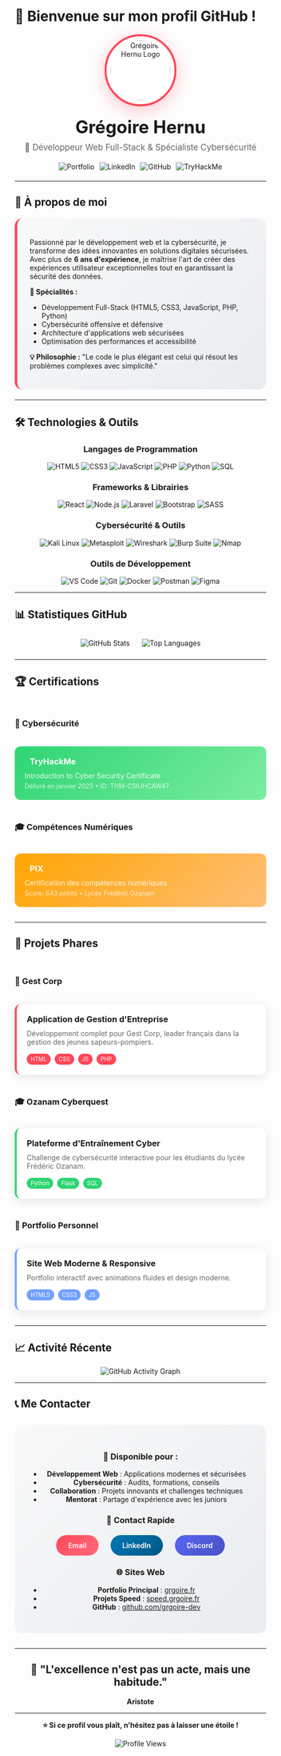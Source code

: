 # 👋 Bienvenue sur mon profil GitHub !

<div align="center">
  <img src="https://grgoire.fr/uploads/logo.png" alt="Grégoire Hernu Logo" width="120" height="120" style="border-radius: 50%; border: 4px solid #ff4757; padding: 8px; background: white; box-shadow: 0 8px 32px rgba(255, 71, 87, 0.3);">

  <h1 style="color: #1a1a1a; font-weight: 700; margin: 20px 0 10px 0; font-size: 2.5em;">Grégoire Hernu</h1>

  <p style="font-size: 1.2em; color: #666; margin: 0 0 20px 0; max-width: 600px;">
    🎯 Développeur Web Full-Stack & Spécialiste Cybersécurité
  </p>

  <div style="display: flex; gap: 10px; flex-wrap: wrap; justify-content: center; margin: 20px 0;">
    <img src="https://img.shields.io/badge/Portfolio-grgoire.fr-FF4757?style=for-the-badge&logo=firefox&logoColor=white" alt="Portfolio">
    <img src="https://img.shields.io/badge/LinkedIn-Grégoire_Hernu-0077B5?style=for-the-badge&logo=linkedin&logoColor=white" alt="LinkedIn">
    <img src="https://img.shields.io/badge/GitHub-grgoire--dev-181717?style=for-the-badge&logo=github&logoColor=white" alt="GitHub">
    <img src="https://img.shields.io/badge/TryHackMe-grgoire-212C42?style=for-the-badge&logo=tryhackme&logoColor=white" alt="TryHackMe">
  </div>
</div>

---

## 🚀 **À propos de moi**

<div style="background: linear-gradient(135deg, #f8f9fa 0%, #e9ecef 100%); padding: 25px; border-radius: 15px; margin: 20px 0; border-left: 5px solid #ff4757;">

Passionné par le développement web et la cybersécurité, je transforme des idées innovantes en solutions digitales sécurisées. Avec plus de **6 ans d'expérience**, je maîtrise l'art de créer des expériences utilisateur exceptionnelles tout en garantissant la sécurité des données.

**🎯 Spécialités :**
- Développement Full-Stack (HTML5, CSS3, JavaScript, PHP, Python)
- Cybersécurité offensive et défensive
- Architecture d'applications web sécurisées
- Optimisation des performances et accessibilité

**💡 Philosophie :** "Le code le plus élégant est celui qui résout les problèmes complexes avec simplicité."

</div>

---

## 🛠️ **Technologies & Outils**

<div align="center">

### **Langages de Programmation**
<p>
  <img src="https://img.shields.io/badge/HTML5-E34F26?style=for-the-badge&logo=html5&logoColor=white" alt="HTML5">
  <img src="https://img.shields.io/badge/CSS3-1572B6?style=for-the-badge&logo=css3&logoColor=white" alt="CSS3">
  <img src="https://img.shields.io/badge/JavaScript-F7DF1E?style=for-the-badge&logo=javascript&logoColor=black" alt="JavaScript">
  <img src="https://img.shields.io/badge/PHP-777BB4?style=for-the-badge&logo=php&logoColor=white" alt="PHP">
  <img src="https://img.shields.io/badge/Python-3776AB?style=for-the-badge&logo=python&logoColor=white" alt="Python">
  <img src="https://img.shields.io/badge/SQL-4479A1?style=for-the-badge&logo=mysql&logoColor=white" alt="SQL">
</p>

### **Frameworks & Librairies**
<p>
  <img src="https://img.shields.io/badge/React-61DAFB?style=for-the-badge&logo=react&logoColor=black" alt="React">
  <img src="https://img.shields.io/badge/Node.js-339933?style=for-the-badge&logo=node.js&logoColor=white" alt="Node.js">
  <img src="https://img.shields.io/badge/Laravel-FF2D20?style=for-the-badge&logo=laravel&logoColor=white" alt="Laravel">
  <img src="https://img.shields.io/badge/Bootstrap-7952B3?style=for-the-badge&logo=bootstrap&logoColor=white" alt="Bootstrap">
  <img src="https://img.shields.io/badge/SASS-CC6699?style=for-the-badge&logo=sass&logoColor=white" alt="SASS">
</p>

### **Cybersécurité & Outils**
<p>
  <img src="https://img.shields.io/badge/Kali_Linux-557C94?style=for-the-badge&logo=kali-linux&logoColor=white" alt="Kali Linux">
  <img src="https://img.shields.io/badge/Metasploit-000000?style=for-the-badge&logo=metasploit&logoColor=white" alt="Metasploit">
  <img src="https://img.shields.io/badge/Wireshark-1679A7?style=for-the-badge&logo=wireshark&logoColor=white" alt="Wireshark">
  <img src="https://img.shields.io/badge/Burp_Suite-FF6633?style=for-the-badge&logo=burp-suite&logoColor=white" alt="Burp Suite">
  <img src="https://img.shields.io/badge/Nmap-000000?style=for-the-badge&logo=nmap&logoColor=white" alt="Nmap">
</p>

### **Outils de Développement**
<p>
  <img src="https://img.shields.io/badge/VS_Code-007ACC?style=for-the-badge&logo=visual-studio-code&logoColor=white" alt="VS Code">
  <img src="https://img.shields.io/badge/Git-F05032?style=for-the-badge&logo=git&logoColor=white" alt="Git">
  <img src="https://img.shields.io/badge/Docker-2496ED?style=for-the-badge&logo=docker&logoColor=white" alt="Docker">
  <img src="https://img.shields.io/badge/Postman-FF6C37?style=for-the-badge&logo=postman&logoColor=white" alt="Postman">
  <img src="https://img.shields.io/badge/Figma-F24E1E?style=for-the-badge&logo=figma&logoColor=white" alt="Figma">
</p>

</div>

---

## 📊 **Statistiques GitHub**

<div align="center">
  <img src="https://github-readme-stats.vercel.app/api?username=grgoire-dev&show_icons=true&theme=tokyonight&hide_border=true&bg_color=00000000&text_color=1a1a1a&title_color=ff4757&icon_color=ff4757" alt="GitHub Stats" style="margin: 10px;">
  <img src="https://github-readme-stats.vercel.app/api/top-langs/?username=grgoire-dev&layout=compact&theme=tokyonight&hide_border=true&bg_color=00000000&text_color=1a1a1a&title_color=ff4757" alt="Top Languages" style="margin: 10px;">
</div>

---

## 🏆 **Certifications**

<div style="display: grid; grid-template-columns: repeat(auto-fit, minmax(300px, 1fr)); gap: 20px; margin: 30px 0;">

### **🔐 Cybersécurité**
<div style="background: linear-gradient(135deg, #2ed573 0%, #7bed9f 100%); padding: 20px; border-radius: 12px; color: white;">
  <h3 style="margin: 0 0 10px 0; display: flex; align-items: center; gap: 10px;">
    <i class="fas fa-shield-alt"></i> TryHackMe
  </h3>
  <p style="margin: 0; opacity: 0.9;">Introduction to Cyber Security Certificate</p>
  <p style="margin: 5px 0 0 0; font-size: 0.9em; opacity: 0.8;">Délivré en janvier 2025 • ID: THM-CSIUHCAW47</p>
</div>

### **🎓 Compétences Numériques**
<div style="background: linear-gradient(135deg, #ffa502 0%, #ffbe76 100%); padding: 20px; border-radius: 12px; color: white;">
  <h3 style="margin: 0 0 10px 0; display: flex; align-items: center; gap: 10px;">
    <i class="fas fa-graduation-cap"></i> PIX
  </h3>
  <p style="margin: 0; opacity: 0.9;">Certification des compétences numériques</p>
  <p style="margin: 5px 0 0 0; font-size: 0.9em; opacity: 0.8;">Score: 643 points • Lycée Frédéric Ozanam</p>
</div>

</div>

---

## 🚀 **Projets Phares**

<div style="display: grid; grid-template-columns: repeat(auto-fit, minmax(300px, 1fr)); gap: 20px; margin: 30px 0;">

### **🏢 Gest Corp**
<div style="background: white; border-radius: 12px; padding: 20px; box-shadow: 0 4px 20px rgba(0,0,0,0.1); border-left: 4px solid #ff4757;">
  <h3 style="margin: 0 0 10px 0; color: #1a1a1a;">Application de Gestion d'Entreprise</h3>
  <p style="color: #666; margin: 0 0 15px 0;">Développement complet pour Gest Corp, leader français dans la gestion des jeunes sapeurs-pompiers.</p>
  <div style="display: flex; gap: 8px; flex-wrap: wrap;">
    <span style="background: #ff4757; color: white; padding: 4px 8px; border-radius: 12px; font-size: 0.8em;">HTML</span>
    <span style="background: #ff4757; color: white; padding: 4px 8px; border-radius: 12px; font-size: 0.8em;">CSS</span>
    <span style="background: #ff4757; color: white; padding: 4px 8px; border-radius: 12px; font-size: 0.8em;">JS</span>
    <span style="background: #ff4757; color: white; padding: 4px 8px; border-radius: 12px; font-size: 0.8em;">PHP</span>
  </div>
</div>

### **🎓 Ozanam Cyberquest**
<div style="background: white; border-radius: 12px; padding: 20px; box-shadow: 0 4px 20px rgba(0,0,0,0.1); border-left: 4px solid #2ed573;">
  <h3 style="margin: 0 0 10px 0; color: #1a1a1a;">Plateforme d'Entraînement Cyber</h3>
  <p style="color: #666; margin: 0 0 15px 0;">Challenge de cybersécurité interactive pour les étudiants du lycée Frédéric Ozanam.</p>
  <div style="display: flex; gap: 8px; flex-wrap: wrap;">
    <span style="background: #2ed573; color: white; padding: 4px 8px; border-radius: 12px; font-size: 0.8em;">Python</span>
    <span style="background: #2ed573; color: white; padding: 4px 8px; border-radius: 12px; font-size: 0.8em;">Flask</span>
    <span style="background: #2ed573; color: white; padding: 4px 8px; border-radius: 12px; font-size: 0.8em;">SQL</span>
  </div>
</div>

### **💼 Portfolio Personnel**
<div style="background: white; border-radius: 12px; padding: 20px; box-shadow: 0 4px 20px rgba(0,0,0,0.1); border-left: 4px solid #70a1ff;">
  <h3 style="margin: 0 0 10px 0; color: #1a1a1a;">Site Web Moderne & Responsive</h3>
  <p style="color: #666; margin: 0 0 15px 0;">Portfolio interactif avec animations fluides et design moderne.</p>
  <div style="display: flex; gap: 8px; flex-wrap: wrap;">
    <span style="background: #70a1ff; color: white; padding: 4px 8px; border-radius: 12px; font-size: 0.8em;">HTML5</span>
    <span style="background: #70a1ff; color: white; padding: 4px 8px; border-radius: 12px; font-size: 0.8em;">CSS3</span>
    <span style="background: #70a1ff; color: white; padding: 4px 8px; border-radius: 12px; font-size: 0.8em;">JS</span>
  </div>
</div>

</div>

---

## 📈 **Activité Récente**

<!-- GitHub Activity Graph -->
<div align="center">
  <img src="https://github-readme-activity-graph.vercel.app/graph?username=grgoire-dev&theme=tokyo-night&hide_border=true&bg_color=00000000&color=ff4757&line=ff4757&point=ffffff" alt="GitHub Activity Graph">
</div>

---

## 📞 **Me Contacter**

<div align="center" style="background: linear-gradient(135deg, #f8f9fa 0%, #e9ecef 100%); padding: 30px; border-radius: 15px; margin: 30px 0;">

### **💬 Disponible pour :**
- **Développement Web** : Applications modernes et sécurisées
- **Cybersécurité** : Audits, formations, conseils
- **Collaboration** : Projets innovants et challenges techniques
- **Mentorat** : Partage d'expérience avec les juniors

### **📧 Contact Rapide**
<p style="margin: 20px 0;">
  <a href="mailto:dev.grgoire@gmail.com" style="background: linear-gradient(135deg, #ff4757, #ff6b7d); color: white; padding: 12px 24px; border-radius: 25px; text-decoration: none; font-weight: 600; display: inline-block; margin: 0 10px;">
    <i class="fas fa-envelope"></i> Email
  </a>
  <a href="https://www.linkedin.com/in/gr%C3%A9goire-hernu-257042346/" style="background: linear-gradient(135deg, #0077B5, #005885); color: white; padding: 12px 24px; border-radius: 25px; text-decoration: none; font-weight: 600; display: inline-block; margin: 0 10px;">
    <i class="fab fa-linkedin"></i> LinkedIn
  </a>
  <a href="https://discord.com/users/894100395650072647" style="background: linear-gradient(135deg, #5865F2, #4752C4); color: white; padding: 12px 24px; border-radius: 25px; text-decoration: none; font-weight: 600; display: inline-block; margin: 0 10px;">
    <i class="fab fa-discord"></i> Discord
  </a>
</p>

### **🌐 Sites Web**
- **Portfolio Principal** : [grgoire.fr](https://grgoire.fr)
- **Projets Speed** : [speed.grgoire.fr](https://speed.grgoire.fr)
- **GitHub** : [github.com/grgoire-dev](https://github.com/grgoire-dev)

</div>

---

<div align="center">

## 🎯 **"L'excellence n'est pas un acte, mais une habitude."**

**Aristote**

---

**⭐ Si ce profil vous plaît, n'hésitez pas à laisser une étoile !**

<img src="https://komarev.com/ghpvc/?username=grgoire-dev&color=ff4757&style=for-the-badge&label=Profile+Views" alt="Profile Views">

</div></content>
<parameter name="filePath">
